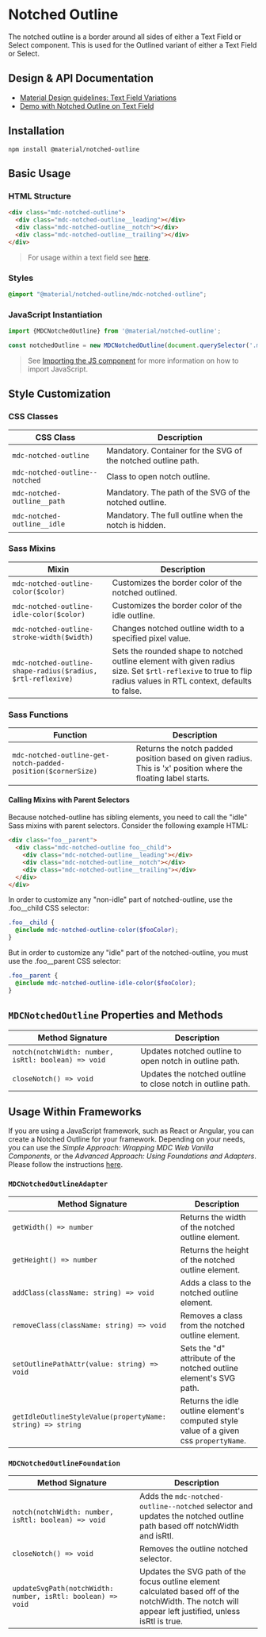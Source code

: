 <!--docs:
title: "Notched Outline"
layout: detail
section: components
excerpt: "The notched outline is a border around either a Text Field or Select element"
iconId: text_field
path: /catalog/input-controls/notched-outline/
-->

# Notched Outline

The notched outline is a border around all sides of either a Text Field or Select component. This is used for the Outlined variant of either a Text Field or Select.

## Design & API Documentation

<ul class="icon-list">
  <li class="icon-list-item icon-list-item--spec">
    <a href="https://material.io/go/design-text-fields#text-fields-field-variations">Material Design guidelines: Text Field Variations</a>
  </li>
  <li class="icon-list-item icon-list-item--spec">
    <a href="https://material-components.github.io/material-components-web-catalog/#/component/text-field">Demo with Notched Outline on Text Field</a>
  </li>
</ul>

## Installation

```
npm install @material/notched-outline
```

## Basic Usage

### HTML Structure

```html
<div class="mdc-notched-outline">
  <div class="mdc-notched-outline__leading"></div>
  <div class="mdc-notched-outline__notch"></div>
  <div class="mdc-notched-outline__trailing"></div>
</div>
```

> For usage within a text field see [here](../mdc-textfield/README.md#outlined).

### Styles

```scss
@import "@material/notched-outline/mdc-notched-outline";
```

### JavaScript Instantiation

```js
import {MDCNotchedOutline} from '@material/notched-outline';

const notchedOutline = new MDCNotchedOutline(document.querySelector('.mdc-notched-outline'));
```

> See [Importing the JS component](../../docs/importing-js.md) for more information on how to import JavaScript.

## Style Customization

### CSS Classes

CSS Class | Description
--- | ---
`mdc-notched-outline` | Mandatory. Container for the SVG of the notched outline path.
`mdc-notched-outline--notched` | Class to open notch outline.
`mdc-notched-outline__path` | Mandatory. The path of the SVG of the notched outline.
`mdc-notched-outline__idle` | Mandatory. The full outline when the notch is hidden.

### Sass Mixins

Mixin | Description
--- | ---
`mdc-notched-outline-color($color)` | Customizes the border color of the notched outlined.
`mdc-notched-outline-idle-color($color)` | Customizes the border color of the idle outline.
`mdc-notched-outline-stroke-width($width)` | Changes notched outline width to a specified pixel value.
`mdc-notched-outline-shape-radius($radius, $rtl-reflexive)` | Sets the rounded shape to notched outline element with given radius size. Set `$rtl-reflexive` to true to flip radius values in RTL context, defaults to false.


### Sass Functions

Function | Description
--- | ---
`mdc-notched-outline-get-notch-padded-position($cornerSize)` | Returns the notch padded position based on given radius. This is 'x' position where the floating label starts.

#### Calling Mixins with Parent Selectors

Because notched-outline has sibling elements, you need to call the "idle" Sass mixins with parent selectors.
Consider the following example HTML:

```html
<div class="foo__parent">
  <div class="mdc-notched-outline foo__child">
    <div class="mdc-notched-outline__leading"></div>
    <div class="mdc-notched-outline__notch"></div>
    <div class="mdc-notched-outline__trailing"></div>
  </div>
</div>
```
In order to customize any "non-idle" part of notched-outline, use the .foo__child CSS selector:
```scss
.foo__child {
  @include mdc-notched-outline-color($fooColor);
}
```
But in order to customize any "idle" part of the notched-outline, you must use the .foo__parent CSS selector:
```scss
.foo__parent {
  @include mdc-notched-outline-idle-color($fooColor);
}
```

## `MDCNotchedOutline` Properties and Methods

Method Signature | Description
--- | ---
`notch(notchWidth: number, isRtl: boolean) => void` | Updates notched outline to open notch in outline path.
`closeNotch() => void` | Updates the notched outline to close notch in outline path.

## Usage Within Frameworks

If you are using a JavaScript framework, such as React or Angular, you can create a Notched Outline for your framework. Depending on your needs, you can use the _Simple Approach: Wrapping MDC Web Vanilla Components_, or the _Advanced Approach: Using Foundations and Adapters_. Please follow the instructions [here](../../docs/integrating-into-frameworks.md).

### `MDCNotchedOutlineAdapter`

Method Signature | Description
--- | ---
`getWidth() => number` | Returns the width of the notched outline element.
`getHeight() => number` | Returns the height of the notched outline element.
`addClass(className: string) => void` | Adds a class to the notched outline element.
`removeClass(className: string) => void` | Removes a class from the notched outline element.
`setOutlinePathAttr(value: string) => void` | Sets the "d" attribute of the notched outline element's SVG path.
`getIdleOutlineStyleValue(propertyName: string) => string` | Returns the idle outline element's computed style value of a given css `propertyName`.

### `MDCNotchedOutlineFoundation`

Method Signature | Description
--- | ---
`notch(notchWidth: number, isRtl: boolean) => void` | Adds the `mdc-notched-outline--notched` selector and updates the notched outline path based off notchWidth and isRtl.
`closeNotch() => void` | Removes the outline notched selector.
`updateSvgPath(notchWidth: number, isRtl: boolean) => void` | Updates the SVG path of the focus outline element calculated based off of the notchWidth. The notch will appear left justified, unless isRtl is true.
